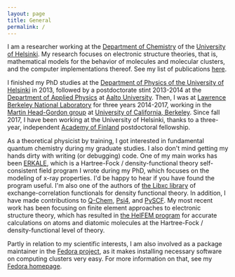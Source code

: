 ```yaml
---
layout: page
title: General
permalink: /
---
```


I am a researcher working at the [Department of Chemistry](http://www.helsinki.fi/kemia/english/) of the [University of Helsinki](http://www.helsinki.fi/en). My research focuses on electronic structure theories, that is, mathematical models for the behavior of molecules and molecular clusters, and the computer implementations thereof. See my list of publications [here](publications).

I finished my PhD studies at the [Department of Physics of the University of Helsinki](http://www.physics.helsinki.fi/english) in 2013, followed by a postdoctorate stint 2013-2014 at the [Department of Applied Physics](http://physics.aalto.fi) at [Aalto University](http://www.aalto.fi/en/). Then, I was at [Lawrence Berkeley National Laboratory](http://lbl.gov/) for three years 2014-2017, working in the [Martin Head-Gordon group](https://mhggroupberkeley.com/) at [University of California, Berkeley](http://www.berkeley.edu). Since fall 2017, I have been working at the University of Helsinki, thanks to a three-year, independent [Academy of Finland](http://www.aka.fi/en/) postdoctoral fellowship.

As a theoretical physicist by training, I got interested in fundamental quantum chemistry during my graduate studies. I also don't mind getting my hands dirty with writing (or debugging) code. One of my main works has been [ERKALE](http://github.com/susilehtola/erkale/), which is a Hartree-Fock / density-functional theory self-consistent field program I wrote during my PhD, which focuses on the modeling of x-ray properties. I'd be happy to hear if you have found the program useful. I'm also one of the authors of [the Libxc library](http://www.tddft.org/programs/octopus/wiki/index.php/Libxc) of exchange-correlation functionals for density functional theory. In addition, I have made contributions to [Q-Chem](http://www.q-chem.com), [Psi4](http://github.com/psi4/psi4), and [PySCF](http://github.com/sunqm/pyscf). My most recent work has been focusing on finite element approaches to electronic structure theory, which has resulted in [the HelFEM program](http://github.com/susilehtola/HelFEM/) for accurate calculations on atoms and diatomic molecules at the Hartree-Fock / density-functional level of theory.

Partly in relation to my scientific interests, I am also involved as a package maintainer in the [Fedora project](http://www.fedoraproject.org), as it makes installing necessary software on computing clusters very easy. For more information on that, see my [Fedora homepage](http://fedoraproject.org/wiki/User:Jussilehtola).
